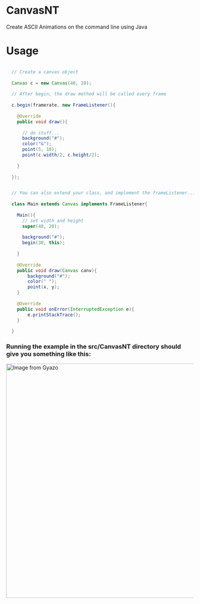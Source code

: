 # CanvasNT
Create ASCII Animations on the command line using Java

# Usage

```java

  // Create a canvas object
  
  Canvas c = new Canvas(40, 20);
  
  // After begin, the draw method will be called every frame
  
  c.begin(framerate, new FrameListener(){
  
    @Override
    public void draw(){
    
      // do stuff...
      background("#");
      color("&");
      point(5, 10);
      point(c.width/2, c.height/2);
    
    }
  
  });

```

```java

  // You can also extend your class, and implement the frameListener...
  
  class Main extends Canvas implements FrameListener{
  
    Main(){
      // set width and height
      super(40, 20);
      
      background("#");
      begin(30, this);
      
    }
    
    @Override
    public void draw(Canvas canv){
        background("#");
        color(" ");
        point(x, y);
    }
    
    @Override
    public void onError(InterruptedException e){
        e.printStackTrace();
    }
  
  }

```
### Running the example in the src/CanvasNT directory should give you something like this:
<a href="https://gyazo.com/7af117e6aa6effb0417e353de9f0ba7d"><img src="https://i.gyazo.com/7af117e6aa6effb0417e353de9f0ba7d.gif" alt="Image from Gyazo" width="630"/></a>

